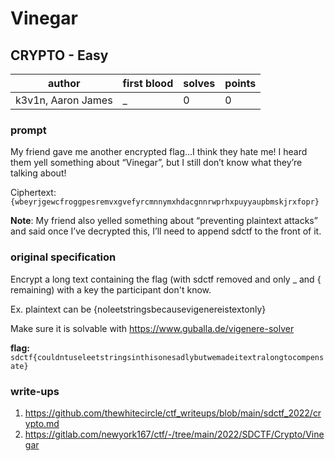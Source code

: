# Vinegar
## CRYPTO - Easy
| author             | first blood | solves | points |
|--------------------| --- | --- | --- |
| k3v1n, Aaron James | _ | 0 | 0 |
### prompt
My friend gave me another encrypted flag...I think they hate me!
I heard them yell something about “Vinegar”, but I still don’t know what they’re talking about!

Ciphertext: `{wbeyrjgewcfroggpesremvxgvefyrcmnnymxhdacgnnrwprhxpuyyaupbmskjrxfopr}`

**Note**: My friend also yelled something about “preventing plaintext attacks” and said once I’ve decrypted this, I’ll need to append sdctf to the front of it.

### original specification
Encrypt a long text containing the flag (with sdctf removed and only _ and { remaining) with a key the participant don't know. 

Ex. plaintext can be
{noleetstringsbecausevigenereistextonly}

Make sure it is solvable with https://www.guballa.de/vigenere-solver

**flag:** `sdctf{couldntuseleetstringsinthisonesadlybutwemadeitextralongtocompensate}`

### write-ups
1. https://github.com/thewhitecircle/ctf_writeups/blob/main/sdctf_2022/crypto.md
2. https://gitlab.com/newyork167/ctf/-/tree/main/2022/SDCTF/Crypto/Vinegar